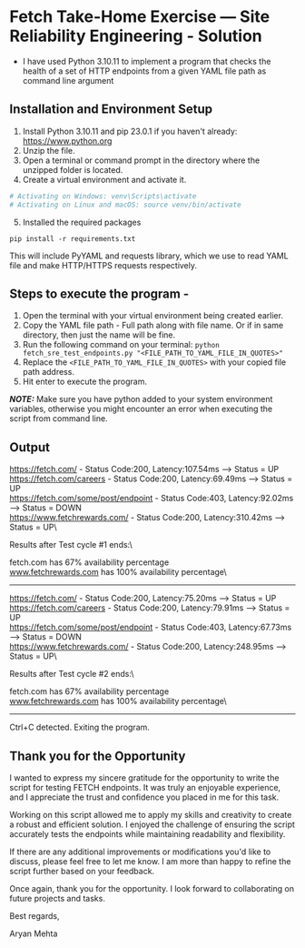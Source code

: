 # Fetch Take-Home Exercise — Site Reliability Engineering - Solution
- I have used Python 3.10.11 to implement a program that checks the health of a set of HTTP endpoints from a given YAML file path as command line argument

## Installation and Environment Setup
1. Install Python 3.10.11 and pip 23.0.1 if you haven't already: https://www.python.org
2. Unzip the file.
3. Open a terminal or command prompt in the directory where the unzipped folder is located.
4. Create a virtual environment and activate it.
```python -m venv venv
# Activating on Windows: venv\Scripts\activate
# Activating on Linux and macOS: source venv/bin/activate
```
5. Installed the required packages
``` 
pip install -r requirements.txt
``` 
This will include PyYAML and requests library, which we use to read YAML file and make HTTP/HTTPS requests respectively.

## Steps to execute the program -
1. Open the terminal with your virtual environment being created earlier.
2. Copy the YAML file path - Full path along with file name. Or if in same directory, then just the name will be fine.
3. Run the following command on your terminal: `python fetch_sre_test_endpoints.py "<FILE_PATH_TO_YAML_FILE_IN_QUOTES>"`
4. Replace the `<FILE_PATH_TO_YAML_FILE_IN_QUOTES>` with your copied file path address.
5. Hit enter to execute the program.


**_NOTE:_** Make sure you have python added to your system environment variables, otherwise you might encounter an error when executing the script from command line.

## Output
https://fetch.com/ - Status Code:200, Latency:107.54ms --> Status = UP\
https://fetch.com/careers - Status Code:200, Latency:69.49ms --> Status = UP\
https://fetch.com/some/post/endpoint - Status Code:403, Latency:92.02ms --> Status = DOWN\
https://www.fetchrewards.com/ - Status Code:200, Latency:310.42ms --> Status = UP\

Results after Test cycle #1 ends:\

fetch.com has 67% availability percentage\
www.fetchrewards.com has 100% availability percentage\

---

https://fetch.com/ - Status Code:200, Latency:75.20ms --> Status = UP\
https://fetch.com/careers - Status Code:200, Latency:79.91ms --> Status = UP\
https://fetch.com/some/post/endpoint - Status Code:403, Latency:67.73ms --> Status = DOWN\
https://www.fetchrewards.com/ - Status Code:200, Latency:248.95ms --> Status = UP\

Results after Test cycle #2 ends:\

fetch.com has 67% availability percentage\
www.fetchrewards.com has 100% availability percentage\

---

Ctrl+C detected. Exiting the program.


## Thank you for the Opportunity
I wanted to express my sincere gratitude for the opportunity to write the script for testing FETCH endpoints. It was truly an enjoyable experience, and I appreciate the trust and confidence you placed in me for this task.

Working on this script allowed me to apply my skills and creativity to create a robust and efficient solution. I enjoyed the challenge of ensuring the script accurately tests the endpoints while maintaining readability and flexibility.

If there are any additional improvements or modifications you'd like to discuss, please feel free to let me know. I am more than happy to refine the script further based on your feedback.

Once again, thank you for the opportunity. I look forward to collaborating on future projects and tasks.

Best regards,

Aryan Mehta